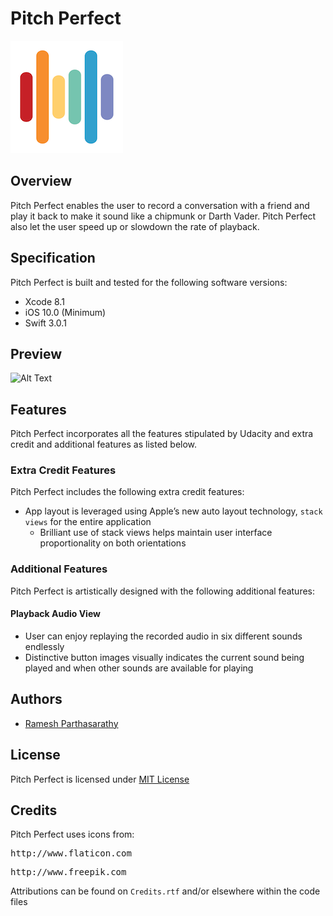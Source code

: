 # Pitch Perfect
![Alt Text](https://github.com/Ramesh-P/pitch-perfect/blob/master/Pitch%20Perfect/Assets.xcassets/AppIcon.appiconset/Icon-60%403x.png)
## Overview
Pitch Perfect enables the user to record a conversation with a friend and play it back to make it sound like a chipmunk or Darth Vader. Pitch Perfect also let the user speed up or slowdown the rate of playback.
## Specification
Pitch Perfect is built and tested for the following software versions:
* Xcode 8.1
* iOS 10.0 (Minimum)
* Swift 3.0.1
## Preview
![Alt Text](https://cloud.githubusercontent.com/assets/25907551/24057258/2a9aa8a4-0b1d-11e7-9d5f-63bb45924258.gif)
## Features
Pitch Perfect incorporates all the features stipulated by Udacity and extra credit and additional features as listed below.
### Extra Credit Features
Pitch Perfect includes the following extra credit features:
* App layout is leveraged using Apple’s new auto layout technology, `stack views` for the entire application
  * Brilliant use of stack views helps maintain user interface proportionality on both orientations
### Additional Features
Pitch Perfect is artistically designed with the following additional features:
#### Playback Audio View
* User can enjoy replaying the recorded audio in six different sounds endlessly
* Distinctive button images visually indicates the current sound being played and when other sounds are available for playing
## Authors
* [Ramesh Parthasarathy](mailto:msg.rameshp@gmail.com)
## License
Pitch Perfect is licensed under [MIT License](https://github.com/Ramesh-P/pitch-perfect/blob/master/LICENSE)
## Credits
Pitch Perfect uses icons from:
<pre>http://www.flaticon.com</pre>
<pre>http://www.freepik.com</pre>
Attributions can be found on `Credits.rtf` and/or elsewhere within the code files
